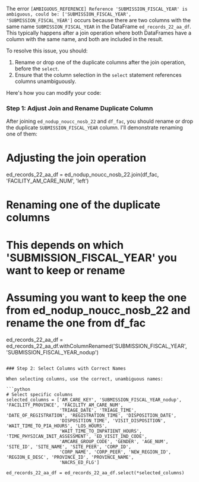 The error `[AMBIGUOUS_REFERENCE] Reference 'SUBMISSION_FISCAL_YEAR' is ambiguous, could be: ['SUBMISSION_FISCAL_YEAR', 'SUBMISSION_FISCAL_YEAR']` occurs because there are two columns with the same name `SUBMISSION_FISCAL_YEAR` in the DataFrame `ed_records_22_aa_df`. This typically happens after a join operation where both DataFrames have a column with the same name, and both are included in the result.

To resolve this issue, you should:

1. Rename or drop one of the duplicate columns after the join operation, before the `select`.
2. Ensure that the column selection in the `select` statement references columns unambiguously.

Here's how you can modify your code:

### Step 1: Adjust Join and Rename Duplicate Column

After joining `ed_nodup_noucc_nosb_22` and `df_fac`, you should rename or drop the duplicate `SUBMISSION_FISCAL_YEAR` column. I'll demonstrate renaming one of them:


# Adjusting the join operation
ed_records_22_aa_df = ed_nodup_noucc_nosb_22.join(df_fac, 'FACILITY_AM_CARE_NUM', 'left')

# Renaming one of the duplicate columns
# This depends on which 'SUBMISSION_FISCAL_YEAR' you want to keep or rename
# Assuming you want to keep the one from ed_nodup_noucc_nosb_22 and rename the one from df_fac
ed_records_22_aa_df = ed_records_22_aa_df.withColumnRenamed('SUBMISSION_FISCAL_YEAR', 'SUBMISSION_FISCAL_YEAR_nodup')
```

### Step 2: Select Columns with Correct Names

When selecting columns, use the correct, unambiguous names:

```python
# Select specific columns
selected_columns = ['AM_CARE_KEY', 'SUBMISSION_FISCAL_YEAR_nodup', 'FACILITY_PROVINCE', 'FACILITY_AM_CARE_NUM', 
                    'TRIAGE_DATE', 'TRIAGE_TIME', 'DATE_OF_REGISTRATION', 'REGISTRATION_TIME', 'DISPOSITION_DATE', 
                    'DISPOSITION_TIME', 'VISIT_DISPOSITION', 'WAIT_TIME_TO_PIA_HOURS', 'LOS_HOURS', 
                    'WAIT_TIME_TO_INPATIENT_HOURS', 'TIME_PHYSICAN_INIT_ASSESSMENT', 'ED_VISIT_IND_CODE', 
                    'AMCARE_GROUP_CODE', 'GENDER', 'AGE_NUM', 'SITE_ID', 'SITE_NAME', 'SITE_PEER', 'CORP_ID', 
                    'CORP_NAME', 'CORP_PEER', 'NEW_REGION_ID', 'REGION_E_DESC', 'PROVINCE_ID', 'PROVINCE_NAME', 
                    'NACRS_ED_FLG']

ed_records_22_aa_df = ed_records_22_aa_df.select(*selected_columns)
